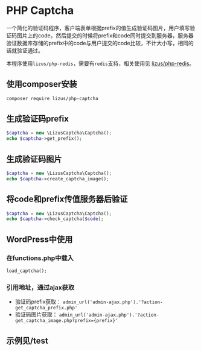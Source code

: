 # PHP Captcha

一个简化的验证码程序，客户端表单根据prefix的值生成验证码图片，用户填写验证码图片上的code，然后提交的时候将prefix和code同时提交到服务器，服务器验证数据库存储的prefix中的code与用户提交的code比较，不计大小写，相同的话就验证通过。

本程序使用`lizus/php-redis`，需要有`redis`支持，相关使用见 [lizus/php-redis](https://packagist.org/packages/lizus/php-redis#dev-master)。

## 使用composer安装
```bash
composer require lizus/php-captcha
```

## 生成验证码prefix

```php
$captcha = new \LizusCaptcha\Captcha();
echo $captcha->get_prefix();
```

## 生成验证码图片

```php
$captcha = new \LizusCaptcha\Captcha();
echo $captcha->create_captcha_image();
```

## 将code和prefix传值服务器后验证

```php
$captcha = new \LizusCaptcha\Captcha();
echo $captcha->check_captcha($code);
```

## WordPress中使用

### 在functions.php中载入
```php
load_captcha();
```

### 引用地址，通过ajax获取
* 验证码prefix获取： `admin_url('admin-ajax.php').'?action-get_captcha_prefix.php'`
* 验证码图片获取： `admin_url('admin-ajax.php').'?action-get_captcha_image.php?prefix={prefix}'`

## 示例见/test